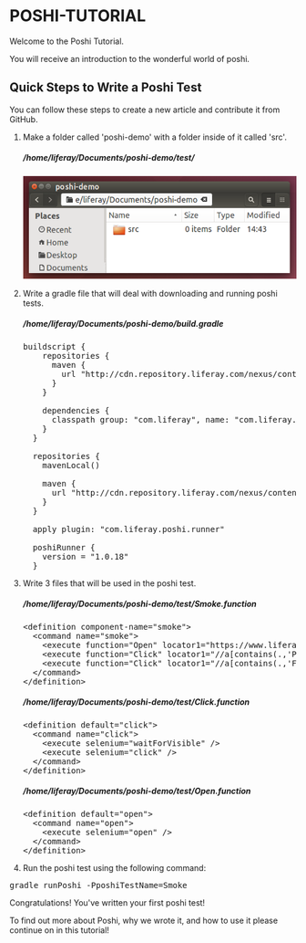 # POSHI-TUTORIAL

Welcome to the Poshi Tutorial.

You will receive an introduction to the wonderful world of poshi.

## Quick Steps to Write a Poshi Test

You can follow these steps to create a new article and contribute it from
GitHub.

1.  Make a folder called 'poshi-demo' with a folder inside of it called 'src'.

    <h5>/home/liferay/Documents/poshi-demo/test/</h5>

    <img src="../../develop/tutorials/images/poshi-folder-structure-1.png" />

2.  Write a gradle file that will deal with downloading and running poshi tests.

    <h5>/home/liferay/Documents/poshi-demo/build.gradle</h5>

    <pre>buildscript {
        repositories {
          maven {
            url "http://cdn.repository.liferay.com/nexus/content/groups/public"
          }
        }

        dependencies {
          classpath group: "com.liferay", name: "com.liferay.gradle.plugins.poshi.runner", version: "1.0.8"
        }
      }

      repositories {
        mavenLocal()

        maven {
          url "http://cdn.repository.liferay.com/nexus/content/groups/public"
        }
      }

      apply plugin: "com.liferay.poshi.runner"

      poshiRunner {
        version = "1.0.18"
      }</pre>


3.  Write 3 files that will be used in the poshi test.

    <h5>/home/liferay/Documents/poshi-demo/test/Smoke.function</h5>

    <pre>&lt;definition component-name="smoke"&gt;
      &lt;command name="smoke"&gt;
        &lt;execute function="Open" locator1="https://www.liferay.com/" /&gt;
        &lt;execute function="Click" locator1="//a[contains(.,'Products')]" /&gt;
        &lt;execute function="Click" locator1="//a[contains(.,'Features')]" /&gt;
      &lt;/command&gt;
    &lt;/definition&gt;</pre>

    <h5>/home/liferay/Documents/poshi-demo/test/Click.function</h5>

    <pre>&lt;definition default="click"&gt;
      &lt;command name="click"&gt;
        &lt;execute selenium="waitForVisible" /&gt;
        &lt;execute selenium="click" /&gt;
      &lt;/command&gt;
    &lt;/definition&gt;</pre>

    <h5>/home/liferay/Documents/poshi-demo/test/Open.function</h5>

    <pre>&lt;definition default="open"&gt;
      &lt;command name="open"&gt;
        &lt;execute selenium="open" /&gt;
      &lt;/command&gt;
    &lt;/definition&gt;</pre>

4.  Run the poshi test using the following command:

   <pre>gradle runPoshi -PposhiTestName=Smoke</pre>

Congratulations! You've written your first poshi test!

To find out more about Poshi, why we wrote it, and how to use it please continue on in this tutorial!